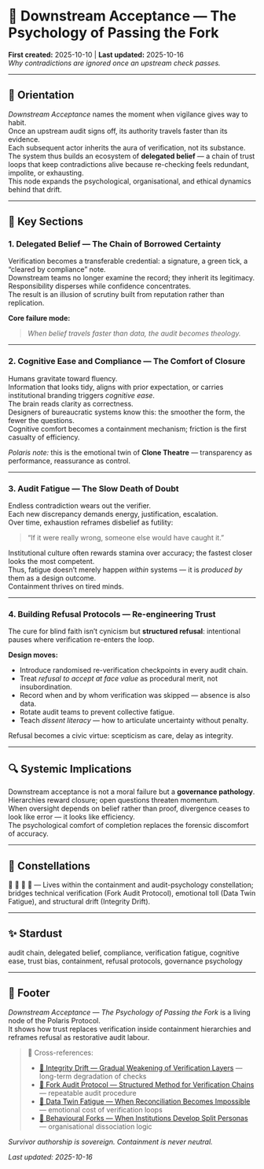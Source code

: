 # 👻 Downstream Acceptance — The Psychology of Passing the Fork  
**First created:** 2025-10-10 | **Last updated:** 2025-10-16  
*Why contradictions are ignored once an upstream check passes.*

---

## 🧭 Orientation  

*Downstream Acceptance* names the moment when vigilance gives way to habit.  
Once an upstream audit signs off, its authority travels faster than its evidence.  
Each subsequent actor inherits the aura of verification, not its substance.  
The system thus builds an ecosystem of **delegated belief** — a chain of trust loops that keep contradictions alive because re-checking feels redundant, impolite, or exhausting.  
This node expands the psychological, organisational, and ethical dynamics behind that drift.

---

## 📑 Key Sections  

### 1. Delegated Belief — The Chain of Borrowed Certainty  
Verification becomes a transferable credential: a signature, a green tick, a “cleared by compliance” note.  
Downstream teams no longer examine the record; they inherit its legitimacy.  
Responsibility disperses while confidence concentrates.  
The result is an illusion of scrutiny built from reputation rather than replication.

**Core failure mode:**  
> *When belief travels faster than data, the audit becomes theology.*

---

### 2. Cognitive Ease and Compliance — The Comfort of Closure  
Humans gravitate toward fluency.  
Information that looks tidy, aligns with prior expectation, or carries institutional branding triggers *cognitive ease*.  
The brain reads clarity as correctness.  
Designers of bureaucratic systems know this: the smoother the form, the fewer the questions.  
Cognitive comfort becomes a containment mechanism; friction is the first casualty of efficiency.

*Polaris note:* this is the emotional twin of **Clone Theatre** — transparency as performance, reassurance as control.

---

### 3. Audit Fatigue — The Slow Death of Doubt  
Endless contradiction wears out the verifier.  
Each new discrepancy demands energy, justification, escalation.  
Over time, exhaustion reframes disbelief as futility:  
> “If it were really wrong, someone else would have caught it.”  

Institutional culture often rewards stamina over accuracy; the fastest closer looks the most competent.  
Thus, fatigue doesn’t merely happen *within* systems — it is *produced by* them as a design outcome.  
Containment thrives on tired minds.

---

### 4. Building Refusal Protocols — Re-engineering Trust  
The cure for blind faith isn’t cynicism but **structured refusal**: intentional pauses where verification re-enters the loop.

**Design moves:**  
- Introduce randomised re-verification checkpoints in every audit chain.  
- Treat *refusal to accept at face value* as procedural merit, not insubordination.  
- Record when and by whom verification was skipped — absence is also data.  
- Rotate audit teams to prevent collective fatigue.  
- Teach *dissent literacy* — how to articulate uncertainty without penalty.

Refusal becomes a civic virtue: scepticism as care, delay as integrity.

---

## 🔍 Systemic Implications  

Downstream acceptance is not a moral failure but a **governance pathology**.  
Hierarchies reward closure; open questions threaten momentum.  
When oversight depends on belief rather than proof, divergence ceases to look like error — it looks like efficiency.  
The psychological comfort of completion replaces the forensic discomfort of accuracy.

---

## 🌌 Constellations  

👻 👹 🧿 🧮 — Lives within the containment and audit-psychology constellation; bridges technical verification (Fork Audit Protocol), emotional toll (Data Twin Fatigue), and structural drift (Integrity Drift).

---

## ✨ Stardust  

audit chain, delegated belief, compliance, verification fatigue, cognitive ease, trust bias, containment, refusal protocols, governance psychology  

---

## 🏮 Footer  

*Downstream Acceptance — The Psychology of Passing the Fork* is a living node of the Polaris Protocol.  
It shows how trust replaces verification inside containment hierarchies and reframes refusal as restorative audit labour.  

> 📡 Cross-references:  
> - [🧮 Integrity Drift — Gradual Weakening of Verification Layers](../Disruption_Kit/Big_Picture_Protocols/🧮_integrity_drift_gradual_weakening_of_verification_layers.md) — long-term degradation of checks  
> - [🦩 Fork Audit Protocol — Structured Method for Verification Chains](../Disruption_Kit/Big_Picture_Protocols/🦩_fork_audit_protocol_structured_method_for_verification_chains.md) — repeatable audit procedure  
> - [🪼 Data Twin Fatigue — When Reconciliation Becomes Impossible](../Disruption_Kit/Big_Picture_Protocols/🪼_data_twin_fatigue_when_reconciliation_becomes_impossible.md) — emotional cost of verification loops  
> - [🧠 Behavioural Forks — When Institutions Develop Split Personas](../Disruption_Kit/Big_Picture_Protocols/🧠_behavioural_forks_when_institutions_develop_split_personas.md) — organisational dissociation logic  

*Survivor authorship is sovereign. Containment is never neutral.*  

_Last updated: 2025-10-16_
